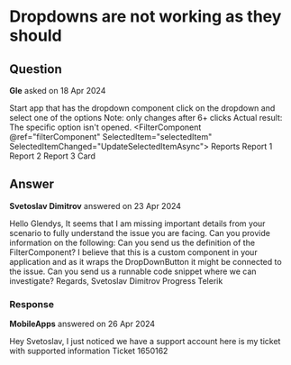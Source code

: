 # Dropdowns are not working as they should

## Question

**Gle** asked on 18 Apr 2024

Start app that has the dropdown component click on the dropdown and select one of the options Note: only changes after 6+ clicks Actual result: The specific option isn't opened. <FilterComponent @ref="filterComponent" SelectedItem="selectedItem" SelectedItemChanged="UpdateSelectedItemAsync"> <TelerikStackLayout Orientation="StackLayoutOrientation.Horizontal" HorizontalAlign="StackLayoutHorizontalAlign.Right" VerticalAlign="StackLayoutVerticalAlign.Center" Spacing="5px"> <TelerikDropDownButton Icon="FontIcon.MoreHorizontal" ThemeColor="@ThemeConstants.Button.ThemeColor.Secondary"> <DropDownButtonContent> Reports </DropDownButtonContent> <DropDownButtonItems> <DropDownButtonItem Icon="FontIcon.Table" OnClick="NavigateToReport1Async">Report 1</DropDownButtonItem> <DropDownButtonItem Icon="FontIcon.Table" OnClick="NavigateToReport2Async">Report 2</DropDownButtonItem> <DropDownButtonItem Icon="FontIcon.Table" OnClick="NavigateToReport3Async">Report 3</DropDownButtonItem> </DropDownButtonItems> </TelerikDropDownButton> <TelerikButton Icon="FontIcon.ChangeManually" ThemeColor="@ThemeConstants.Button.ThemeColor.Secondary" OnClick="NavigateToCardAsync">Card</TelerikButton> </TelerikStackLayout> </FilterComponent>

## Answer

**Svetoslav Dimitrov** answered on 23 Apr 2024

Hello Glendys, It seems that I am missing important details from your scenario to fully understand the issue you are facing. Can you provide information on the following: Can you send us the definition of the FilterComponent? I believe that this is a custom component in your application and as it wraps the DropDownButton it might be connected to the issue. Can you send us a runnable code snippet where we can investigate? Regards, Svetoslav Dimitrov Progress Telerik

### Response

**MobileApps** answered on 26 Apr 2024

Hey Svetoslav, I just noticed we have a support account here is my ticket with supported information Ticket 1650162
